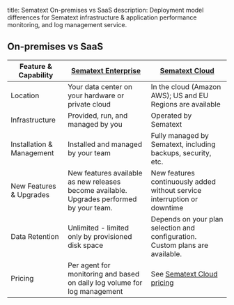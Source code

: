 title: Sematext On-premises vs SaaS
description: Deployment model differences for Sematext infrastructure & application performance monitoring, and log management service.

## On-premises vs SaaS

<table class="mdl-data-table mdl-shadow--2dp" style="white-space: normal;">
  <thead>
    <tr>
      <th>Feature &amp; Capability
      </th>
      <th><a href="https://sematext.com/enterprise/">Sematext Enterprise</a>
      </th>
      <th><a href="https://sematext.com/cloud/">Sematext Cloud</a>
      </th>
    </tr>
  </thead>
  <tbody>
    <tr>
      <td>Location
      </td>
      <td>Your data center on your hardware or private cloud
      </td>
      <td>In the cloud (Amazon AWS); US and EU Regions are available
      </td>
    </tr>
    <tr>
      <td>Infrastructure
      </td>
      <td>Provided, run, and managed by you
      </td>
      <td>Operated by Sematext
      </td>
    </tr>
    <tr>
      <td>Installation & Management
      </td>
      <td>Installed and managed by your team
      </td>
      <td>Fully managed by Sematext, including backups, security, etc.
      </td>
    </tr>
    <tr>
      <td>New Features & Upgrades
      </td>
      <td>New features available as new releases become available. Upgrades performed by your team.
      </td>
      <td>New features continuously added without service interruption or downtime
      </td>
    </tr>
    <tr>
      <td>Data Retention
      </td>
      <td>Unlimited - limited only by provisioned disk space
      </td>
      <td>Depends on your plan selection and configuration.  Custom plans are available.
      </td>
    </tr>
    <tr>
      <td>Pricing
      </td>
      <td>Per agent for monitoring and based on daily log volume for log management
      </td>
      <td>See <a href="https://sematext.com/pricing/">Sematext Cloud pricing</a>
      </td>
    </tr>
  </tbody>
</table>
